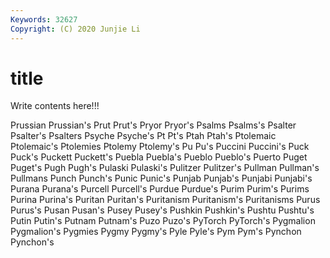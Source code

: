 ```yaml
---
Keywords: 32627
Copyright: (C) 2020 Junjie Li
---
```


# title

Write contents here!!!

Prussian 
Prussian's 
Prut 
Prut's 
Pryor 
Pryor's 
Psalms 
Psalms's 
Psalter 
Psalter's
Psalters 
Psyche 
Psyche's 
Pt 
Pt's 
Ptah 
Ptah's 
Ptolemaic 
Ptolemaic's 
Ptolemies
Ptolemy 
Ptolemy's 
Pu 
Pu's 
Puccini 
Puccini's 
Puck 
Puck's 
Puckett 
Puckett's
Puebla 
Puebla's 
Pueblo 
Pueblo's 
Puerto 
Puget 
Puget's 
Pugh 
Pugh's 
Pulaski
Pulaski's 
Pulitzer 
Pulitzer's 
Pullman 
Pullman's 
Pullmans 
Punch 
Punch's 
Punic 
Punic's
Punjab 
Punjab's 
Punjabi 
Punjabi's 
Purana 
Purana's 
Purcell 
Purcell's 
Purdue 
Purdue's
Purim 
Purim's 
Purims 
Purina 
Purina's 
Puritan 
Puritan's 
Puritanism 
Puritanism's 
Puritanisms
Purus 
Purus's 
Pusan 
Pusan's 
Pusey 
Pusey's 
Pushkin 
Pushkin's 
Pushtu 
Pushtu's
Putin 
Putin's 
Putnam 
Putnam's 
Puzo 
Puzo's 
PyTorch 
PyTorch's 
Pygmalion 
Pygmalion's
Pygmies 
Pygmy 
Pygmy's 
Pyle 
Pyle's 
Pym 
Pym's 
Pynchon 
Pynchon's 

